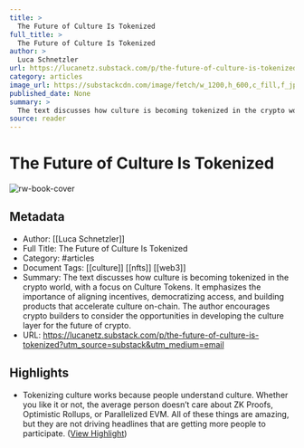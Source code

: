 ```yaml
---
title: >
  The Future of Culture Is Tokenized
full_title: >
  The Future of Culture Is Tokenized
author: >
  Luca Schnetzler
url: https://lucanetz.substack.com/p/the-future-of-culture-is-tokenized?utm_source=substack&utm_medium=email
category: articles
image_url: https://substackcdn.com/image/fetch/w_1200,h_600,c_fill,f_jpg,q_auto:good,fl_progressive:steep,g_auto/https%3A%2F%2Fsubstack-post-media.s3.amazonaws.com%2Fpublic%2Fimages%2F4fe3cbba-4f03-4d06-9c44-fe9623d2f75e_1100x718.png
published_date: None
summary: >
  The text discusses how culture is becoming tokenized in the crypto world, with a focus on Culture Tokens. It emphasizes the importance of aligning incentives, democratizing access, and building products that accelerate culture on-chain. The author encourages crypto builders to consider the opportunities in developing the culture layer for the future of crypto.
source: reader
---
```

# The Future of Culture Is Tokenized

![rw-book-cover](https://substackcdn.com/image/fetch/w_1200,h_600,c_fill,f_jpg,q_auto:good,fl_progressive:steep,g_auto/https%3A%2F%2Fsubstack-post-media.s3.amazonaws.com%2Fpublic%2Fimages%2F4fe3cbba-4f03-4d06-9c44-fe9623d2f75e_1100x718.png)

## Metadata
- Author: [[Luca Schnetzler]]
- Full Title: The Future of Culture Is Tokenized
- Category: #articles
- Document Tags: [[culture]] [[nfts]] [[web3]] 
- Summary: The text discusses how culture is becoming tokenized in the crypto world, with a focus on Culture Tokens. It emphasizes the importance of aligning incentives, democratizing access, and building products that accelerate culture on-chain. The author encourages crypto builders to consider the opportunities in developing the culture layer for the future of crypto.
- URL: https://lucanetz.substack.com/p/the-future-of-culture-is-tokenized?utm_source=substack&utm_medium=email

## Highlights
- Tokenizing culture works because people understand culture. Whether you like it or not, the average person doesn’t care about ZK Proofs, Optimistic Rollups, or Parallelized EVM. All of these things are amazing, but they are not driving headlines that are getting more people to participate. ([View Highlight](https://read.readwise.io/read/01j2ec68azb7q386eah4w6shfn))


